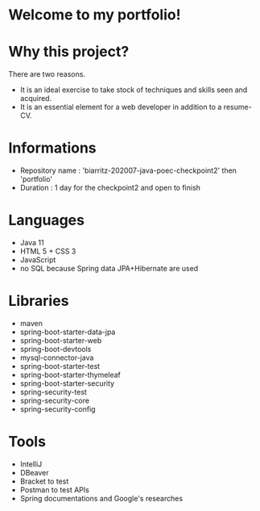 # Welcome to my portfolio!

# Why this project?

There are two reasons.
- It is an ideal exercise to take stock of techniques and skills seen and acquired.
- It is an essential element for a web developer in addition to a resume-CV.

# Informations

- Repository name : 'biarritz-202007-java-poec-checkpoint2' then 'portfolio'
- Duration : 1 day for the checkpoint2 and open to finish

# Languages

- Java 11
- HTML 5 + CSS 3
- JavaScript
- no SQL because Spring data JPA+Hibernate are used

# Libraries

 - maven
 - spring-boot-starter-data-jpa
 - spring-boot-starter-web
 - spring-boot-devtools
 - mysql-connector-java
 - spring-boot-starter-test
 - spring-boot-starter-thymeleaf
 - spring-boot-starter-security
 - spring-security-test
 - spring-security-core
 - spring-security-config

# Tools

- IntelliJ
- DBeaver
- Bracket to test
- Postman to test APIs
- Spring documentations and Google's researches
